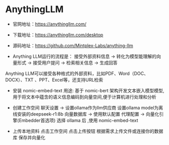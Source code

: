 # AnythingLLM

* 官网地址：https://anythingllm.com/
* 下载地址：https://anythingllm.com/desktop
* 源码地址：https://github.com/Mintplex-Labs/anything-llm

* Anything LLM运行的流程是：
接受外部资料信息 -> 转化为模型能理解的向量形式 -> 接受用户提问 -> 检索相关信息 -> 生成回答

Anything LLM可以接受各种格式的外部资料，比如PDF、Word（DOC、DOCX）、TXT 、PPT、Excel等，还支持URL检索


* 安装 nomic-embed-text 
用途: 基于 nomic-bert 架构开发文本嵌入模型模型,用于将文本中蕴含的语义信息编码到向量空间,便于计算机进行处理和分析

* 创建工作空间
聊天设置 -> 设置ollama作为llm供应商
设置ollama model为离线安装的deepseek-r1:8b
向量数据库 -> 使用默认配置
代理配置  -> 向量化引擎(Embedder首选项) 选择 ollama 后 ,使用 nomic-embed-text

* 上传本地资料
点击工作空间
点击上传按钮
根据需求上传文件或连接你的数据库
保存并向量化


